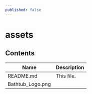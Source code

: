 ```yaml
---
published: false
---
```

# assets
## Contents
| Name | Description |
| --- | --- |
| README.md | This file. |
| Bathtub_Logo.png |  |
